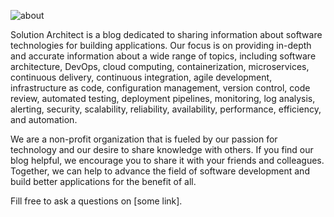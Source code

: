 ![about](/img/about.jpg#center)

Solution Architect is a blog dedicated to sharing information about software technologies for building applications. Our focus is on providing in-depth and accurate information about a wide range of topics, including software architecture, DevOps, cloud computing, containerization, microservices, continuous delivery, continuous integration, agile development, infrastructure as code, configuration management, version control, code review, automated testing, deployment pipelines, monitoring, log analysis, alerting, security, scalability, reliability, availability, performance, efficiency, and automation.

We are a non-profit organization that is fueled by our passion for technology and our desire to share knowledge with others. If you find our blog helpful, we encourage you to share it with your friends and colleagues. Together, we can help to advance the field of software development and build better applications for the benefit of all.

Fill free to ask a questions on [some link].